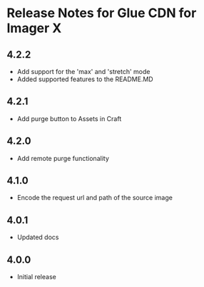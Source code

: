 # Release Notes for Glue CDN for Imager X

## 4.2.2

- Add support for the 'max' and 'stretch' mode
- Added supported features to the README.MD

## 4.2.1

- Add purge button to Assets in Craft

## 4.2.0

- Add remote purge functionality

## 4.1.0

- Encode the request url and path of the source image

## 4.0.1

- Updated docs

## 4.0.0

- Initial release
